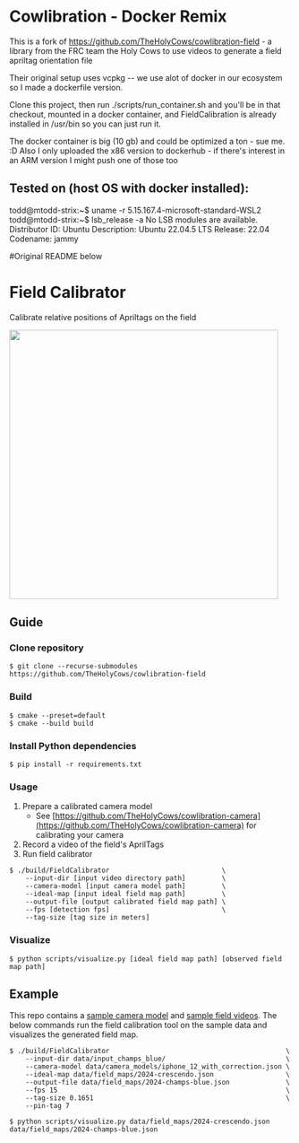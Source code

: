 # Cowlibration - Docker Remix

This is a fork of https://github.com/TheHolyCows/cowlibration-field - a library from the FRC team the Holy Cows to use videos to generate a field
apriltag orientation file

Their original setup uses vcpkg -- we use alot of docker in our ecosystem so I made a dockerfile version.

Clone this project, then run ./scripts/run_container.sh and you'll be in that checkout, mounted in a docker container, and FieldCalibration is already installed in /usr/bin so you can just run it.

The docker container is big (10 gb) and could be optimized a ton - sue me. :D
Also I only uploaded the x86 version to dockerhub - if there's interest in an ARM version I might push one of those too

## Tested on (host OS with docker installed):
todd@mtodd-strix:~$ uname -r
5.15.167.4-microsoft-standard-WSL2
todd@mtodd-strix:~$ lsb_release -a
No LSB modules are available.
Distributor ID:	Ubuntu
Description:	Ubuntu 22.04.5 LTS
Release:	22.04
Codename:	jammy


#Original README below

# Field Calibrator
Calibrate relative positions of Apriltags on the field

<img src="docs/screenshot.png" width="480"/>

## Guide
### Clone repository
```
$ git clone --recurse-submodules https://github.com/TheHolyCows/cowlibration-field
```

### Build
```
$ cmake --preset=default
$ cmake --build build
```

### Install Python dependencies
```
$ pip install -r requirements.txt
```

### Usage
1. Prepare a calibrated camera model
    * See [https://github.com/TheHolyCows/cowlibration-camera](https://github.com/TheHolyCows/cowlibration-camera) for calibrating your camera
2. Record a video of the field's AprilTags
3. Run field calibrator
```
$ ./build/FieldCalibrator                            \
    --input-dir [input video directory path]         \
    --camera-model [input camera model path]         \
    --ideal-map [input ideal field map path]         \
    --output-file [output calibrated field map path] \
    --fps [detection fps]                            \
    --tag-size [tag size in meters]
```

### Visualize
```
$ python scripts/visualize.py [ideal field map path] [observed field map path]
```

## Example
This repo contains a [sample camera model](data/camera_models/iphone_12_with_correction.json) and [sample field videos](data/input_champs_blue/). The below commands run the field calibration tool on the sample data and visualizes the generated field map.
```
$ ./build/FieldCalibrator                                            \
    --input-dir data/input_champs_blue/                              \
    --camera-model data/camera_models/iphone_12_with_correction.json \
    --ideal-map data/field_maps/2024-crescendo.json                  \
    --output-file data/field_maps/2024-champs-blue.json              \
    --fps 15                                                         \
    --tag-size 0.1651                                                \
    --pin-tag 7

$ python scripts/visualize.py data/field_maps/2024-crescendo.json data/field_maps/2024-champs-blue.json
```